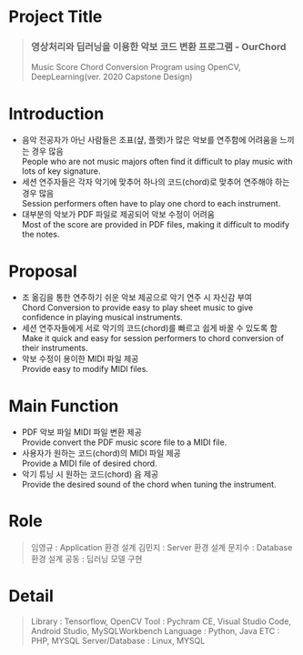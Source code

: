 # Project Title
> <h3>영상처리와 딥러닝을 이용한 악보 코드 변환 프로그램 - OurChord</h3> 
> Music Score Chord Conversion Program using OpenCV, DeepLearning(ver. 2020 Capstone Design)

# Introduction
* 음악 전공자가 아닌 사람들은 조표(샾, 플랫)가 많은 악보를 연주함에 어려움을 느끼는 경우 많음 <br>
  People who are not music majors often find it difficult to play music with lots of key signature.
* 세션 연주자들은 각자 악기에 맞추어 하나의 코드(chord)로 맞추어 연주해야 하는 경우 많음 <br>
  Session performers often have to play one chord to each instrument.
* 대부분의 악보가 PDF 파일로 제공되어 악보 수정이 어려움 <br>
  Most of the score are provided in PDF files, making it difficult to modify the notes.
# Proposal
* 조 옮김을 통한 연주하기 쉬운 악보 제공으로 악기 연주 시 자신감 부여 <br>
  Chord Conversion to provide easy to play sheet music to give confidence in playing musical instruments.
* 세션 연주자들에게 서로 악기의 코드(chord)를 빠르고 쉽게 바꿀 수 있도록 함 <br>
  Make it quick and easy for session performers to chord conversion of their instruments.
* 악보 수정이 용이한 MIDI 파일 제공 <br>
  Provide easy to modify MIDI files.
# Main Function
* PDF 악보 파일 MIDI 파일 변환 제공 <br>
 Provide convert the PDF music score file to a MIDI file.
* 사용자가 원하는 코드(chord)의 MIDI 파일 제공 <br>
  Provide a MIDI file of desired chord.
* 악기 튜닝 시 원하는 코드(chord) 음 제공 <br>
  Provide the desired sound of the chord when tuning the instrument.
# Role
> 임영규 : Application 환경 설계
> 김민지 : Server 환경 설계
> 문지수 : Database 환경 설계
> 공동 : 딥러닝 모델 구현
# Detail
> Library : Tensorflow, OpenCV
> Tool : Pychram CE, Visual Studio Code, Android Studio, MySQLWorkbench
> Language : Python, Java
> ETC : PHP, MYSQL
> Server/Database : Linux, MYSQL

